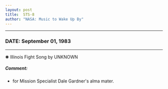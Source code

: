 ```yaml
---
layout: post
title:  STS-8
author: "NASA: Music to Wake Up By"
---
```


----
### DATE: September 01, 1983
----
✺ Illinois Fight Song by UNKNOWN

##### Comment:
* for Mission Specialist Dale Gardner's alma mater.
